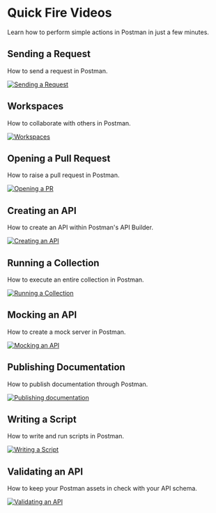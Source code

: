 # Quick Fire Videos

Learn how to perform simple actions in Postman in just a few minutes.


## Sending a Request

How to send a request in Postman.

[![Sending a Request](https://i.imgur.com/vfUdTK7.png)](https://drive.google.com/file/d/1Fulg83c8anFX3t-LlyeP_n01lMzljybc/view?usp=sharing)


## Workspaces

How to collaborate with others in Postman.

[![Workspaces](https://i.imgur.com/FVU2qJy.png)](https://drive.google.com/file/d/1u6InNA1IyiI0gJA4UxFEGt0-ZcAwiWTo/view?usp=sharing)


## Opening a Pull Request

How to raise a pull request in Postman.

[![Opening a PR](https://i.imgur.com/V5jC61r.png)](https://drive.google.com/file/d/1ZvTShDbBQxDZv6OZNORe_P47dlQ9t3Q7/view?usp=sharing)


## Creating an API

How to create an API within Postman's API Builder.

[![Creating an API](https://i.imgur.com/hWPsqZk.png)](https://drive.google.com/file/d/1IOyBjlSJFu_KtDOI1cMworKe-FT0MgdT/view?usp=sharing)


## Running a Collection

How to execute an entire collection in Postman.

[![Running a Collection](https://i.imgur.com/fjCzTFC.png)](https://drive.google.com/file/d/1bFW2iWF8wowE2SWJ87kCcCoXRlya8X3V/view?usp=sharing)


## Mocking an API

How to create a mock server in Postman.

[![Mocking an API](https://i.imgur.com/a4e9BCX.png)](https://drive.google.com/file/d/1rsaU8BOibvO8FmOAihKvo6DvizOD-fIJ/view?usp=sharing)


## Publishing Documentation

How to publish documentation through Postman.

[![Publishing documentation](https://i.imgur.com/0p7UfBI.png)](https://drive.google.com/file/d/15_FYlhbZp7JCAUHZhe1_Yu0Kily0ODH2/view?usp=sharing)


## Writing a Script

How to write and run scripts in Postman.

[![Writing a Script](https://i.imgur.com/0jr7tmE.png)](https://drive.google.com/file/d/1TyUYL7ZiLEh_m6vaw59v2GGErUCiFBDT/view?usp=sharing)


## Validating an API

How to keep your Postman assets in check with your API schema.

[![Validating an API](https://i.imgur.com/ZHZw3na.png)](https://drive.google.com/file/d/18SNLfNJFD9JhHdJasNy0XKhXjrHqKKIt/view?usp=sharing)
